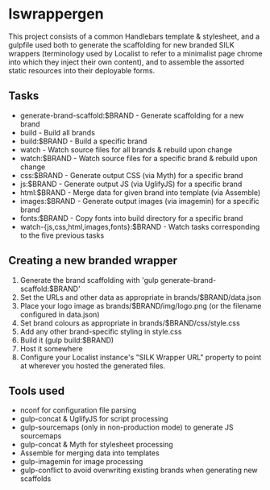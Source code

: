 # lswrappergen

This project consists of a common Handlebars template & stylesheet, and a
gulpfile used both to generate the scaffolding for new branded SILK wrappers
(terminology used by Localist to refer to a minimalist page chrome into which
they inject their own content), and to assemble the assorted static resources
into their deployable forms.

## Tasks
* generate-brand-scaffold:$BRAND - Generate scaffolding for a new brand
* build - Build all brands
* build:$BRAND - Build a specific brand
* watch - Watch source files for all brands & rebuild upon change
* watch:$BRAND - Watch source files for a specific brand & rebuild upon change
* css:$BRAND - Generate output CSS (via Myth) for a specific brand
* js:$BRAND - Generate output JS (via UglifyJS) for a specific brand
* html:$BRAND - Merge data for given brand into template (via Assemble)
* images:$BRAND - Generate output images (via imagemin) for a specific brand
* fonts:$BRAND - Copy fonts into build directory for a specific brand
* watch-{js,css,html,images,fonts}:$BRAND - Watch tasks corresponding to the five previous tasks

## Creating a new branded wrapper
1. Generate the brand scaffolding with 'gulp generate-brand-scaffold:$BRAND'
2. Set the URLs and other data as appropriate in brands/$BRAND/data.json
3. Place your logo image as brands/$BRAND/img/logo.png (or the filename configured in data.json)
4. Set brand colours as appropriate in brands/$BRAND/css/style.css
5. Add any other brand-specific styling in style.css
6. Build it (gulp build:$BRAND)
7. Host it somewhere
8. Configure your Localist instance's "SILK Wrapper URL" property to point at wherever you hosted the generated files.

## Tools used
* nconf for configuration file parsing
* gulp-concat & UglifyJS for script processing
* gulp-sourcemaps (only in non-production mode) to generate JS sourcemaps
* gulp-concat & Myth for stylesheet processing
* Assemble for merging data into templates
* gulp-imagemin for image processing
* gulp-conflict to avoid overwriting existing brands when generating new
  scaffolds
